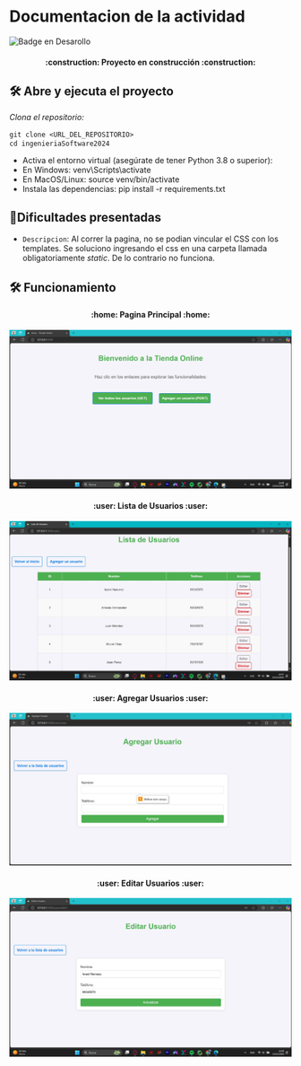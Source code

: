 # Documentacion de la actividad
![Badge en Desarollo](https://img.shields.io/badge/STATUS-EN%20DESAROLLO-green)
<h4 align="center">
:construction: Proyecto en construcción :construction:
</h4>

## 🛠️ Abre y ejecuta el proyecto

*Clona el repositorio:*
```
git clone <URL_DEL_REPOSITORIO>
cd ingenieriaSoftware2024
```

- Activa el entorno virtual (asegúrate de tener Python 3.8 o superior):
- En Windows: venv\Scripts\activate
- En MacOS/Linux: source venv/bin/activate
- Instala las dependencias: pip install -r requirements.txt

## :hammer:Dificultades presentadas

- `Descripcion`: Al correr la pagina, no se podian vincular el CSS con los templates. Se soluciono ingresando el css en una carpeta llamada obligatoriamente *static*. De lo contrario no funciona. 

## 🛠️ Funcionamiento

<h4 align="center">
:home: Pagina Principal :home:
</h4>

![main](/static/images/main.jpg)

<h4 align="center">
:user: Lista de Usuarios :user:
</h4>

![main](/static/images/users.jpg)

<h4 align="center">
:user: Agregar Usuarios :user:
</h4>

![main](/static/images/add.jpg)

<h4 align="center">
:user: Editar Usuarios :user:
</h4>

![main](/static/images/edit.jpg)

